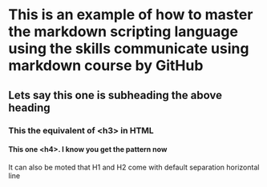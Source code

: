 # This is an example of how to master the markdown scripting language using the skills communicate using markdown course by GitHub

## Lets say this one is subheading the above heading

### This the equivalent of \<h3> in HTML

#### This one \<h4>. I know you get the pattern now

It can also be moted that H1 and H2 come with default separation horizontal line
